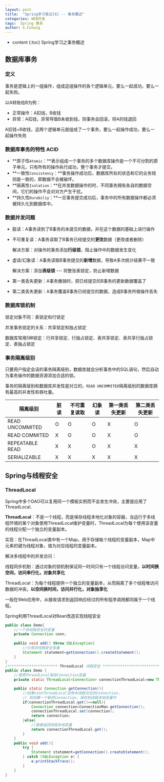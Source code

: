 ```yaml
---
layout: post
title:  "Spring学习笔记[6] -- 事务概述"
categories: WEB开发
tags:  Spring 事务
author: G.Fukang
---
```

* content
{:toc}
Spring学习之事务概述



## 数据库事务

### 定义

事务是逻辑上的一组操作，组成这组操作的各个逻辑单元，要么一起成功，要么一起失败。

以A转账给B为例：

- 正常操作：A扣钱，B收钱
- 异常：A扣钱，异常导致B未收到钱，则事务会回滚，将A的钱退回

A扣钱+B收钱，这两个逻辑单元就组成了一个事务，要么一起操作成功，要么一起操作失败

### 数据库事务的特性 ACID

- **原子性`Atomic`：**表示组成一个事务的多个数据库操作是一个不可分割的原子单元，只有所有的操作执行成功，整个事务才提交。
- **一致性`Consistency`：**事务操作成功后，数据库所处的状态和它的业务规则是一致的，即数据不会被破坏。
- **隔离性`Isolation`：**在并发数据操作的时，不同事务拥有各自的数据空间，它们的操作不会对对方产生干扰。
- **持久性`Durabiliy`：**一旦事务提交成功后，事务中的所有数据操作都必须被持久化到数据库中。

### 数据并发问题

- 脏读：A事务读到了B事务的未提交的数据，并在这个数据的基础上进行操作

- 不可重复读：A事务读取了B事务已经提交的**更改**数据（更改或者删除）

  解决方案：对操作的事务添加**行级锁**，阻止操作中的数据发生变化

- 虚读/幻象读：A事务读取B事务提交的**新增**数据，导致A多次统计结果不一致

  解决方案：添加**表级锁** --- 将整张表锁定，防止新增数据

- 第一类丢失更新：A事务撤销时，把已经提交的B事务的更新数据覆盖了

- 第二类丢失更新：A事务覆盖B事务已经提交的数据，造成B事务所做操作丢失

### 数据库锁机制

锁定对象不同：表锁定和行锁定

并发事务锁定的关系：共享锁定和独占锁定

数据库常用5种锁定：行共享锁定、行独占锁定、表共享锁定、表共享行独占锁定、表独占锁定

### 事务隔离级别

只要用户指定会话的事务隔离级别，数据库就会分析事务中的SQL语句，然后自动为事务操作的数据资源添加合适的锁。

事务的隔离级别和数据库并发性是对立的，`READ UNCOMMITED`隔离级别的数据库拥有最高的并发性和吞吐量。

| 隔离级别        | 脏读 | 不可重复读取 | 幻象读 | 第一类丢失更新 | 第二类丢失更新 |
| --------------- | ---- | ------------ | ------ | -------------- | -------------- |
| READ UNCOMMITED | O    | O            | O      | X              | O              |
| READ COMMITED   | X    | O            | O      | X              | O              |
| REPEATABLE READ | X    | X            | O      | X              | X              |
| SERIALIZABLE    | X    | X            | X      | X              | X              |

## Spring与线程安全

### ThreadLocal

Spring中多个DAO可以复用同一个模板实例而不会发生冲突，主要是应用了ThreadLocal.

**ThreadLocal**：不是一个线程，而是保存线程本地化对象的容器，当运行于多线程环境的某个对象使用ThreadLocal维护变量时，ThreadLocal为每个使用该变量的线程分配一个独立的变量副本。

实现：在ThreadLocal类中有一个Map，用于存储每个线程的变量副本，Map中元素的键为线程对象，值为对应线程的变量副本。

解决多线程中的并发访问：

线程同步机制：通过对象的锁机制保证同一时间只有一个线程访问变量，**以时间换空间，访问串行化，对象共享化**

ThreadLocal：为每个线程提供一个独立的变量副本，从而隔离了多个线程堆访问数据的冲突。**以空间换时间，访问并行化，对象独享化**

一般在Web应用中，从接收请求到返回响应经过的所有程序调用都同属于一个线程。

Spring利用ThreadLocal对Bean改造实现线程安全

```java
public class Demo{
    //一个非线程安全的变量
    private Connection conn;
    
    public void add() throw SQLException{
        //引用非线程安全变量
        Statement statement=getConnection().createStatement();
    }
}
/*********************** ThreadLocal 线程安全 **************************************/
public class Demo {
    //使用ThreadLocal保存Connection变量
    private static ThreadLocal<Connection> connectionThreadLocal=new ThreadLocal<Connection>();

    public static Connection getConnection(){
        //如果connThreadLocal没有本线程对应的Connection，
        // 则创建一个新的Connection，保存到线程本地变量中
        if(connectionThreadLocal.get()==null){
            Connection connection=ConnectionMan.getConnection();
            connectionThreadLocal.set(connection);
            return connection;
        }else{
            //直接返回线程本地变量
            return connectionThreadLocal.get();
        }
    }
    public void add(){
        try {
            Statement statement=getConnection().createStatement();
        } catch (SQLException e) {
            e.printStackTrace();
        }
    }
}
```

